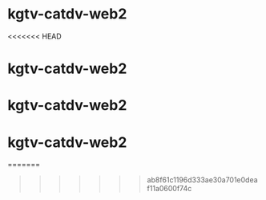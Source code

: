 # kgtv-catdv-web2
<<<<<<< HEAD
# kgtv-catdv-web2
# kgtv-catdv-web2
# kgtv-catdv-web2
=======
>>>>>>> ab8f61c1196d333ae30a701e0deaf11a0600f74c
